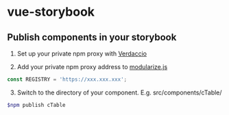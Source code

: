 # vue-storybook

## Publish components in your storybook

1. Set up your private npm proxy with [Verdaccio](https://verdaccio.org/)

2. Add your private npm proxy address to [modularize.js](#modularize.js)

```Javascript
const REGISTRY = 'https://xxx.xxx.xxx';
```

3. Switch to the directory of your component. E.g. src/components/cTable/

```bash
$npm publish cTable
```
